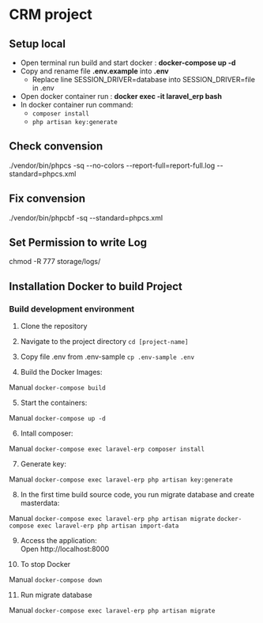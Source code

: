 # CRM project

## Setup local
- Open terminal run build and start docker : **docker-compose up -d**
- Copy and rename file **.env.example** into **.env**
    + Replace line SESSION_DRIVER=database into SESSION_DRIVER=file in .env
- Open docker container run : **docker exec -it laravel_erp bash**
- In docker container run command:
    - ```composer install```
    - ```php artisan key:generate```

## Check convension
./vendor/bin/phpcs -sq --no-colors --report-full=report-full.log --standard=phpcs.xml

## Fix convension
./vendor/bin/phpcbf -sq --standard=phpcs.xml

## Set Permission to write Log
chmod -R 777 storage/logs/

## Installation Docker to build Project
### Build development environment
1. Clone the repository
2. Navigate to the project directory
```cd [project-name]```
3. Copy file .env from .env-sample
```cp .env-sample .env```

4. Build the Docker Images: <br>

Manual ```docker-compose build```

5. Start the containers: <br>

Manual ```docker-compose up -d```

6. Intall composer: <br>

Manual ```docker-compose exec laravel-erp composer install```

7. Generate key:<br>

Manual ```docker-compose exec laravel-erp php artisan key:generate```

8. In the first time build source code, you run migrate database and create masterdata: <br>

Manual
```docker-compose exec laravel-erp php artisan migrate```
```docker-compose exec laravel-erp php artisan import-data```

9. Access the application:<br>
Open http://localhost:8000

10. To stop Docker

Manual ```docker-compose down```

11. Run migrate database

Manual ```docker-compose exec laravel-erp php artisan migrate```

